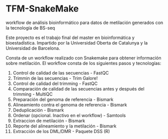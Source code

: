 # TFM-SnakeMake
workflow de análisis bioinformático para datos de metilación generados con la tecnología de BS-seq

Este proyecto es el trabajo final del master en bioinformática y bioestadística. Impartido por la Universidad Oberta de Catalunya y la Universidad de Barcelona.

Consta de un workflow realizado con Snakemake para obtener información sobre metilación. El workflow consta de los siguientes pasos y tecnologías:

1. Control de calidad de las secuencias - FastQC
2. Trimmin de las secuencias - Trim Galore!
3. Control de calidad del trimming - FastQC
4. Comparación de calidad de las secuencias antes y después del trimming - MultiQC
5. Preparación del genoma de referencia - Bismark
6. Alineamiento contra el genoma de referencia - Bismark
7. Deduplicación - Bismark
8. Ordenar (opcional. Inactivo en el workflow) - Samtools
9. Extraccion de metilación - Bismark
10. Reporte del alineamiento y la metilación - Bismark
11. Extracción de los DML/DMR - Paquete DSS (R)
